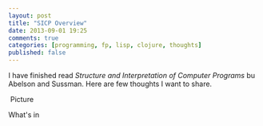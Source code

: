 ```yaml
---
layout: post
title: "SICP Overview"
date: 2013-09-01 19:25
comments: true
categories: [programming, fp, lisp, clojure, thoughts]
published: false
---
```


I have finished read *Structure and Interpretation of Computer Programs* bu Abelson and Sussman.
Here are few thoughts I want to share.

<!-- more -->

![]() Picture

What's in
